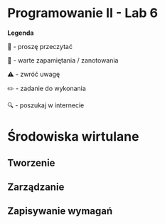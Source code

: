 # Programowanie II - Lab 6

**Legenda**

📖 - proszę przeczytać

📝 - warte zapamiętania / zanotowania

⚠️ - zwróć uwagę

✏️ - zadanie do wykonania

🔍 - poszukaj w internecie

# Środowiska wirtulane

## Tworzenie

## Zarządzanie

## Zapisywanie wymagań
